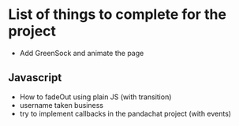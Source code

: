 # List of things to complete for the project

- Add GreenSock and animate the page

## Javascript

- How to fadeOut using plain JS (with transition)
- username taken business
- try to implement callbacks in the pandachat project (with events)




